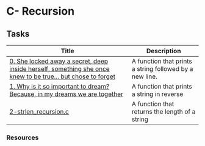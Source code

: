 # C- Recursion

## Tasks

Title | Description
----- | -----------
[0. She locked away a secret, deep inside herself, something she once knew to be true... but chose to forget](./0-puts_recursion.c) | A function that prints a string followed by a new line.
[1. Why is it so important to dream? Because, in my dreams we are together](1-print_rev_recursion.c) | A function that prints a string in reverse
[2-strlen_recursion.c](uuu) | A function that returns the length of a string

### Resources
